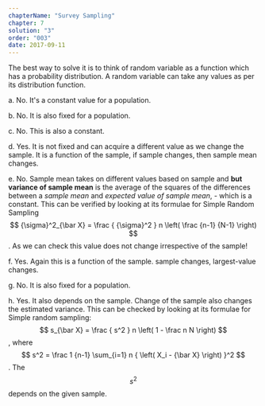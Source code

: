 ```yaml
---
chapterName: "Survey Sampling"
chapter: 7
solution: "3"
order: "003"
date: 2017-09-11
---
```


The best way to solve it is to think of random variable as a function which has a probability distribution. A random variable can take any values as per its distribution function.

a. No. It's a constant value for a population.     

b. No. It is also fixed for a population.    

c. No. This is also a constant.
 
d. Yes. It is not fixed and can acquire a different value as we change the sample. It is a function of the sample, if sample changes, then sample mean changes.

e. No. Sample mean takes on different values based on sample and **but variance of sample mean** is the average of the squares of the differences between a *sample mean* and *expected value of sample mean*, - which is a constant. This can be verified by looking at its formulae for Simple Random Sampling 
$$ {\sigma}^2_{\bar X} = \frac { {\sigma}^2 } n \left( \frac {n-1} {N-1} \right) $$. As we can check this value does not change irrespective of the sample!

f. Yes. Again this is a function of the sample. sample changes, largest-value changes.

g. No. It is also fixed for a population.    

h. Yes. It also depends on the sample. Change of the sample also changes the estimated variance. This can be checked by looking at its formulae for Simple random sampling: $$ s_{\bar X} = \frac { s^2 } n \left( 1 - \frac n N \right) $$, where $$ s^2 = \frac 1 {n-1} \sum_{i=1} n { \left( X_i - {\bar X} \right) }^2 $$. The $$ s^2 $$ depends on the given sample.
 
 

